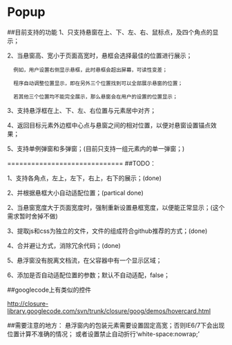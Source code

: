 Popup
=====
##目前支持的功能
1、只支持悬窗在上、下、左、右、鼠标点，及四个角点的显示；

2、当悬窗高、宽小于页面高宽时，悬框会选择最佳的位置进行展示；

      例如，用户设置右侧显示悬框，此时悬框会超出屏幕，可读性变差；
      
      程序自动调整位置显示，即在另外三个位置找到可以全部展示悬窗的位置；
      
      若其他三个位置均不能完全展示，那么悬窗会在用户的设置的位置显示；
      
3、支持悬浮框在上、下、左、右位置与元素居中对齐；

4、返回目标元素外边框中心点与悬窗之间的相对位置，以便对悬窗设置锚点效果；

5、支持单例弹窗和多弹窗；(目前只支持一组元素内的单一弹窗；)

=============================
##TODO：

1、支持各角点，左上，左下，右上，右下的展示；(done)

2、并根据悬框大小自动适配位置；(partical done)

2、当悬窗宽度大于页面宽度时，强制重新设置悬框宽度，以便能正常显示；(这个需求暂时舍掉不做)

3、提取js和css为独立的文件，文件的组成符合github推荐的方式；(done)

4、合并避让方式，消除冗余代码；(done)

5、悬浮窗没有脱离文档流，在父容器中有一个显示区域；

6、添加是否自动适配位置的参数；默认不自动适配，false；

##googlecode上有类似的控件

http://closure-library.googlecode.com/svn/trunk/closure/goog/demos/hovercard.html


##需要注意的地方：
悬浮窗内的包装元素需要设置固定高宽；否则IE6/7下会出现位置计算不准确的情况；
或者设置禁止自动折行‘white-space:nowrap;’